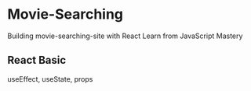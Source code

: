 # Movie-Searching
  Building movie-searching-site with React
  Learn from JavaScript Mastery
  
## React Basic
   useEffect, useState, props
  

